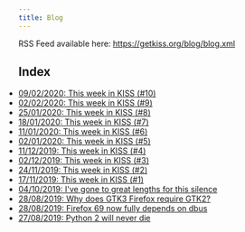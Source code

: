 ```yaml
---
title: Blog
---
```


RSS Feed available here: <https://getkiss.org/blog/blog.xml>

## Index

<ul style="padding:0">
<li><a href=/blog/20200209a.html>09/02/2020: This week in KISS (#10)</a></li>
<li><a href=/blog/20200202a.html>02/02/2020: This week in KISS (#9)</a></li>
<li><a href=/blog/20200125a.html>25/01/2020: This week in KISS (#8)</a></li>
<li><a href=/blog/20200118a.html>18/01/2020: This week in KISS (#7)</a></li>
<li><a href=/blog/20200111a.html>11/01/2020: This week in KISS (#6)</a></li>
<li><a href=/blog/20200102a.html>02/01/2020: This week in KISS (#5)</a></li>
<li><a href="/blog/20191211a">11/12/2019: This week in KISS (#4)</a></li>
<li><a href="/blog/20191202a">02/12/2019: This week in KISS (#3)</a></li>
<li><a href="/blog/20191124a">24/11/2019: This week in KISS (#2)</a></li>
<li><a href="/blog/20191117a">17/11/2019: This week in KISS (#1)</a></li>
<li><a href="/blog/20191004a">04/10/2019: I've gone to great lengths for this silence</a></li>
<li><a href="/blog/20190828b">28/08/2019: Why does GTK3 Firefox require GTK2?</a></li>
<li><a href="/blog/20190828a">28/08/2019: Firefox 69 now fully depends on dbus</a></li>
<li><a href="/blog/20190827a">27/08/2019: Python 2 will never die</a></li>
</ul>
